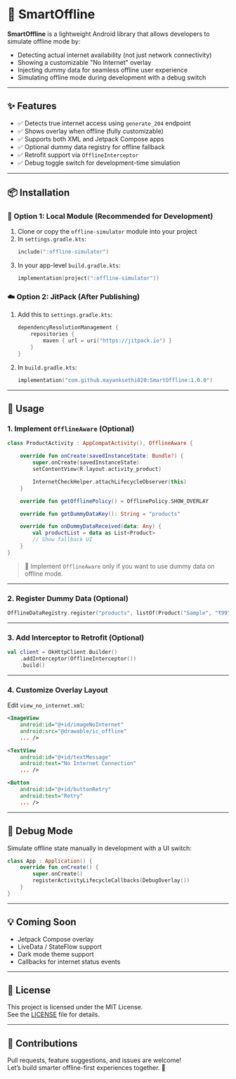 # 📴 SmartOffline

**SmartOffline** is a lightweight Android library that allows developers to simulate offline mode by:

- Detecting actual internet availability (not just network connectivity)
- Showing a customizable "No Internet" overlay
- Injecting dummy data for seamless offline user experience
- Simulating offline mode during development with a debug switch

---

## ✨ Features

- ✅ Detects true internet access using `generate_204` endpoint  
- ✅ Shows overlay when offline (fully customizable)  
- ✅ Supports both XML and Jetpack Compose apps  
- ✅ Optional dummy data registry for offline fallback  
- ✅ Retrofit support via `OfflineInterceptor`  
- ✅ Debug toggle switch for development-time simulation  

---

## 📦 Installation

### 🔧 Option 1: Local Module (Recommended for Development)

1. Clone or copy the `offline-simulator` module into your project  
2. In `settings.gradle.kts`:
   ```kotlin
   include(":offline-simulator")
   ```
3. In your app-level `build.gradle.kts`:
   ```kotlin
   implementation(project(":offline-simulator"))
   ```

### ☁️ Option 2: JitPack (After Publishing)

1. Add this to `settings.gradle.kts`:
   ```kotlin
   dependencyResolutionManagement {
       repositories {
           maven { url = uri("https://jitpack.io") }
       }
   }
   ```

2. In `build.gradle.kts`:
   ```kotlin
   implementation("com.github.mayanksethi820:SmartOffline:1.0.0")
   ```

---

## 🚀 Usage

### 1. Implement `OfflineAware` (Optional)

```kotlin
class ProductActivity : AppCompatActivity(), OfflineAware {

    override fun onCreate(savedInstanceState: Bundle?) {
        super.onCreate(savedInstanceState)
        setContentView(R.layout.activity_product)

        InternetCheckHelper.attachLifecycleObserver(this)
    }

    override fun getOfflinePolicy() = OfflinePolicy.SHOW_OVERLAY

    override fun getDummyDataKey(): String = "products"

    override fun onDummyDataReceived(data: Any) {
        val productList = data as List<Product>
        // Show fallback UI
    }
}
```

> 🔸 Implement `OfflineAware` only if you want to use dummy data on offline mode.

---

### 2. Register Dummy Data (Optional)

```kotlin
OfflineDataRegistry.register("products", listOf(Product("Sample", "₹99")))
```

---

### 3. Add Interceptor to Retrofit (Optional)

```kotlin
val client = OkHttpClient.Builder()
    .addInterceptor(OfflineInterceptor())
    .build()
```

---

### 4. Customize Overlay Layout

Edit `view_no_internet.xml`:

```xml
<ImageView
    android:id="@+id/imageNoInternet"
    android:src="@drawable/ic_offline"
    ... />

<TextView
    android:id="@+id/textMessage"
    android:text="No Internet Connection"
    ... />

<Button
    android:id="@+id/buttonRetry"
    android:text="Retry"
    ... />
```

---

## 🧪 Debug Mode

Simulate offline state manually in development with a UI switch:

```kotlin
class App : Application() {
    override fun onCreate() {
        super.onCreate()
        registerActivityLifecycleCallbacks(DebugOverlay())
    }
}
```

---

## 💡 Coming Soon

- Jetpack Compose overlay  
- LiveData / StateFlow support  
- Dark mode theme support  
- Callbacks for internet status events  

---

## 📄 License

This project is licensed under the MIT License.  
See the [LICENSE](LICENSE) file for details.

---

## 🙌 Contributions

Pull requests, feature suggestions, and issues are welcome!  
Let’s build smarter offline-first experiences together. 🚀